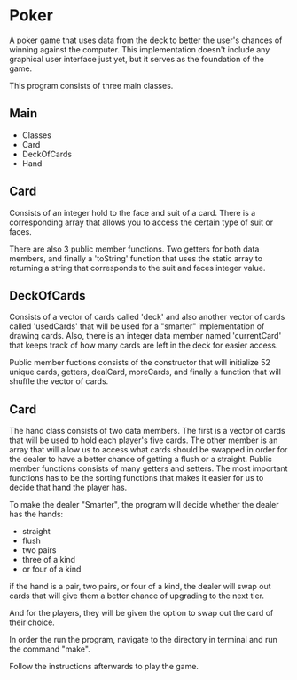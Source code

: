 # Poker
A poker game that uses data from the deck to better the user's chances of winning against the computer. This implementation doesn't include any graphical user interface just yet, but it serves as the foundation of the game.

This program consists of three main classes.

<h2>Main</h2>
<ul>
	<li>Classes</li> 
	<li>Card</li> 
	<li>DeckOfCards</li> 
	<li>Hand</li> 
</ul>

<h2>Card</h2>
Consists of an integer hold to the face and suit of a card. There is a corresponding array that allows you to access the certain type of suit or faces.

There are also 3 public member functions. Two getters for both data members, and
finally a 'toString' function that uses the static array to returning a string that
corresponds to the suit and faces integer value.

<h2>DeckOfCards</h2>
Consists of a vector of cards called 'deck' and also another vector of cards called
'usedCards' that will be used for a "smarter" implementation of drawing cards. Also,
there is an integer data member named 'currentCard' that keeps track of how many
cards are left in the deck for easier access.

Public member fuctions consists of the constructor that will initialize 52 unique cards, getters, dealCard, moreCards, and finally a function that will shuffle the vector of cards.

<h2>Card</h2>
The hand class consists of two data members. The first is a vector of cards that will be used to hold each player's five cards. The other member is an array that will allow us to access what cards should be swapped in order for the dealer to have a better chance of getting a flush or a straight.
Public member functions consists of many getters and setters. The most important functions has to be the sorting functions that makes it easier for us to decide that hand the player has.

To make the dealer "Smarter", the program will decide whether the dealer has the hands:
- straight
- flush
- two pairs
- three of a kind
- or four of a kind

if the hand is a pair, two pairs, or four of a kind, the dealer will swap out cards that will give them a better chance of upgrading to the next tier.

And for the players, they will be given the option to swap out the card of their choice.

In order the run the program, navigate to the directory in terminal and run the command "make".

Follow the instructions afterwards to play the game.
